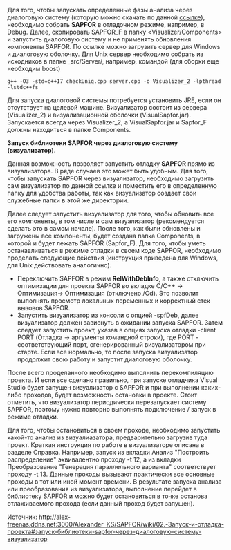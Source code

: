 Для того, чтобы запускать определенные фазы анализа через диалоговую систему (которую можно скачать по данной [ссылке](https://cloud.mail.ru/public/3rMc/aRqYCZ33N)), необходимо собрать **SAPFOR** в отладочном режиме, например, в Debug. Далее, скопировать SAPFOR_F в папку <Visualizer/Components> и запустить диалоговую систему и не применять обновления компоненты SAPFOR. По ссылке можно загрузить сервер для Windows и диалоговую оболочку. Для Unix сервер необходимо собрать из исходников в папке _src/Server/, например, командой (для сборки еще необходим boost)

`g++ -O3 -std=c++17 checkUniq.cpp server.cpp -o Visualizer_2 -lpthread -lstdc++fs`

Для запуска диалоговой системы потребуется установить JRE, если он отсутствует на целевой машине. Визуализатор состоит из сервера (Visualizer_2) и визуализационной оболочки (VisualSapfor.jar). Запускается всегда через Visualizer_2, а VisualSapfor.jar и Sapfor_F должны находиться в папке Components.

**Запуск библиотеки SAPFOR через диалоговую систему (визуализатор).**

Данная возможность позволяет запустить отладку **SAPFOR** прямо из визуализатора. В ряде случаев это может быть удобным. Для того, чтобы запускать SAPFOR через визуализатор, необходимо загрузить сам визуализатор по данной ссылке и поместить его в определенную папку для удобства работы, так как визуализатор создает свои служебные папки в этой же директории.

Далее следует запустить визуализатор для того, чтобы обновить все его компоненты, в том числе и сам визуализатор (рекомендуется сделать это в самом начале). После того, как были обновлены и загружены все компоненты, будет создана папка Components, в которой и будет лежать SAPFOR (Sapfor_F). Для того, чтобы уметь останавливаться в режиме отладки в своем коде SAPFOR, необходимо проделать следующие действия (инструкция приведена для Windows, для Unix действовать аналогично).

- Переключить SAPFOR в режим **RelWithDebInfo**, а также отключить оптимизации для проекта SAPFOR во вкладке C/C++ -> Оптимизация-> Оптимизация (отключено /Od). Это позволит выполнять просмотр локальных переменных и корректный стек вызовов SAPFOR.
- Запустить визуализатор из консоли с опцией -spfDeb, далее визуализатор должен зависнуть в ожидании запуска SAPFOR. Затем следует запустить проект, указав в опциях запуска отладки -client PORT (Отладка -> аргументы командной строки), где PORT - соответствующий порт, сгенерированный визуализатором при старте. Если все нормально, то после запуска визуализатор продолжит свою работу и запустит диалоговую оболочку.

После всего проделанного необходимо выполнить перекомпиляцию проекта. И если все сделано правильно, при запуске отладчика Visual Studio будет запущен визуализатор с SAPFOR и при выполнении каких-либо проходов, будет возможность остановки в проекте. Стоит отметить, что визуализатор периодически перезапускает систему SAPFOR, поэтому нужно повторно выполнять подключение / запуск в режиме отладки.

Для того, чтобы остановиться в своем проходе, необходимо запустить какой-то анализ из визуалиазатора, предварительно загрузив туда проект. Краткая инструкция по работе в визуализаторе описана в разделе Справка. Например, запуск из вкладки Анализ "Построить распределение" эквивалентно проходу -t 12, а из вкладки Преобразование "Генерация параллельного варианта" соответствует проходу -t 13. Данные проходы вызывают практически все основные проходы в тот или иной момент времени. В результате запуска анализа или преобразования из визуализатора, выполнение перейдет в библиотеку SAPFOR и можно будет остановиться в точке останова отлаживаемого прохода (если данный проход будет запущен).

Источник:
http://alex-freenas.ddns.net:3000/Alexander_KS/SAPFOR/wiki/02.-Запуск-и-отладка-проекта#запуск-библиотеки-sapfor-через-диалоговую-систему-визуализатор